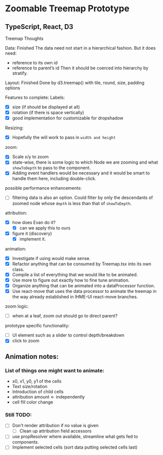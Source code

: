 # Zoomable Treemap Prototype
## TypeScript, React, D3
Treemap Thoughts

Data: Finished
The data need not start in a hierarchical fashion. But it does need:
- reference to its own id
- reference to parent’s id
Then it should be coerced into hierarchy by stratify.

Layout: Finished
Done by d3.treemap() with tile, round, size, padding options

Features to complete:
Labels:
* [x] size (if should be displayed at all)
* [x] rotation (if there is space vertically)  
* [x] good implementation for customizable <defs/> for dropshadow

Resizing: 
* [x] Hopefully the <ResponsiveContainer/> will work to pass in `width and height`

zoom:
* [x] Scale x/y to zoom
* [x] state-wise, there is some logic to which Node we are zooming and what `showToDepth` to pass to the <Treemap/> component.
* [x] Adding event handlers would be necessary and it would be smart to handle them here, including double-click.

possible performance enhancements:
* [ ] filtering data is also an option. Could filter by only the descendants of zoomed node whose `depth` is less than that of `showToDepth`.

attribution:
* [x] how does Evan do it?
    * [x] can we apply this to ours
* [x] figure it (discovery)
    * [x] implement it.
    
animation:
* [x] Investigate if using <Animate /> would make sense.
* [x] Refactor anything that can be consumed by Treemap.tsx into its own class.
* [x] Compile a list of everything that we would like to be animated.
* [x] Use <Animate /> more to figure out exactly how to fine tune animation.
* [x] Organize anything that can be animated into a dataProcessor function.
* [x] Use react-move <NodeGroup /> that uses the data processor to animate the treemap in the way already established in IHME-UI react-move branches.

zoom logic: 
* [ ] when at a leaf, zoom out should go to direct parent?

prototype specific functionality:
* [ ] UI element such as a slider to control depth/breakdown
* [x] click to zoom

## Animation notes:
### List of things one might want to animate:
- x0, x1, y0, y1 of the cells
- Text size/rotation
- Introduction of child cells
- attribution amount <- independently
- cell fill color change

### Still TODO:
* [ ] Don't render attribution if no value is given
  * [ ] Clean up attribution field accessors
* [ ] use propResolver where available, streamline what gets fed to components.
* [ ] Implement selected cells (sort data putting selected cells last) 
